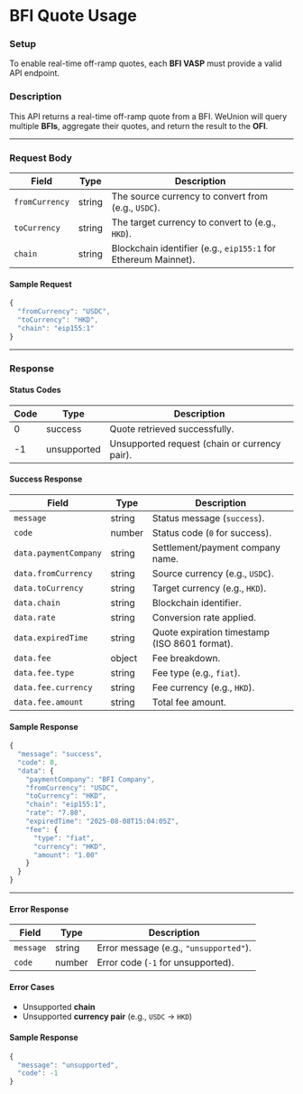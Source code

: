 # BFI Quote Usage

### Setup

To enable real-time off-ramp quotes, each **BFI VASP** must provide a valid API endpoint.  

### Description

This API returns a real-time off-ramp quote from a BFI.
WeUnion will query multiple **BFIs**, aggregate their quotes, and return the result to the **OFI**.

---

### Request Body

| Field          | Type   | Description                                                    |
| -------------- | ------ | -------------------------------------------------------------- |
| `fromCurrency` | string | The source currency to convert from (e.g., `USDC`).            |
| `toCurrency`   | string | The target currency to convert to (e.g., `HKD`).               |
| `chain`        | string | Blockchain identifier (e.g., `eip155:1` for Ethereum Mainnet). |

#### Sample Request
```javascript
{
  "fromCurrency": "USDC",
  "toCurrency": "HKD",
  "chain": "eip155:1"
}
```

---

### Response

#### Status Codes

| Code | Type        | Description                                   |
| ---- | ----------- | --------------------------------------------- |
| 0    | success     | Quote retrieved successfully.                 |
| -1   | unsupported | Unsupported request (chain or currency pair). |

#### Success Response

| Field                 | Type   | Description                                   |
| --------------------- | ------ | --------------------------------------------- |
| `message`             | string | Status message (`success`).                   |
| `code`                | number | Status code (`0` for success).                |
| `data.paymentCompany` | string | Settlement/payment company name.              |
| `data.fromCurrency`   | string | Source currency (e.g., `USDC`).               |
| `data.toCurrency`     | string | Target currency (e.g., `HKD`).                |
| `data.chain`          | string | Blockchain identifier.                        |
| `data.rate`           | string | Conversion rate applied.                      |
| `data.expiredTime`    | string | Quote expiration timestamp (ISO 8601 format). |
| `data.fee`            | object | Fee breakdown.                                |
| `data.fee.type`       | string | Fee type (e.g., `fiat`).                      |
| `data.fee.currency`   | string | Fee currency (e.g., `HKD`).                   |
| `data.fee.amount`     | string | Total fee amount.                             |

#### Sample Response
```javascript
{
  "message": "success",
  "code": 0,
  "data": {
    "paymentCompany": "BFI Company",
    "fromCurrency": "USDC",
    "toCurrency": "HKD",
    "chain": "eip155:1",
    "rate": "7.80",
    "expiredTime": "2025-08-08T15:04:05Z",
    "fee": {
      "type": "fiat",
      "currency": "HKD",
      "amount": "1.00"
    }
  }
}
```

---

#### Error Response

| Field     | Type   | Description                            |
| --------- | ------ | -------------------------------------- |
| `message` | string | Error message (e.g., `"unsupported"`). |
| `code`    | number | Error code (`-1` for unsupported).     |

#### Error Cases
- Unsupported **chain**  
- Unsupported **currency pair** (e.g., `USDC` → `HKD`)  

#### Sample Response
```javascript
{
  "message": "unsupported",
  "code": -1
}
```
